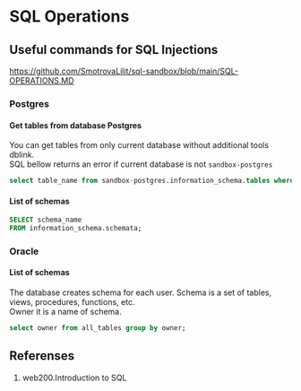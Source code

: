 # SQL Operations
## Useful commands for SQL Injections  
  
https://github.com/SmotrovaLilit/sql-sandbox/blob/main/SQL-OPERATIONS.MD 
  
### Postgres  
#### Get tables from database Postgres  
You can get tables from only current database without additional tools dblink.   
SQL bellow returns an error if current database is not `sandbox-postgres`  
```sql  
select table_name from sandbox-postgres.information_schema.tables where table_schema = 'public'  
```  
  
#### List of schemas  
```sql  
SELECT schema_name  
FROM information_schema.schemata;  
```  
  
### Oracle  
#### List of schemas  
The database creates schema for each user. Schema is a set of tables, views, procedures, functions, etc.  
Owner it is a name of schema.  
```sql  
select owner from all_tables group by owner;  
```
## Referenses
1. web200.Introduction to SQL